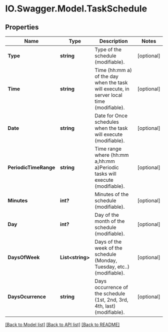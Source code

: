 # IO.Swagger.Model.TaskSchedule
## Properties

Name | Type | Description | Notes
------------ | ------------- | ------------- | -------------
**Type** | **string** | Type of the schedule (modifiable). | [optional] 
**Time** | **string** | Time (hh:mm a) of the day when the task will execute, in server local time (modifiable). | [optional] 
**Date** | **string** | Date for Once schedules when the task will execute (modifiable). | [optional] 
**PeriodicTimeRange** | **string** | Time range where (hh:mm a,hh:mm a)Periodic tasks will execute (modifiable). | [optional] 
**Minutes** | **int?** | Minutes of the schedule (modifiable). | [optional] 
**Day** | **int?** | Day of the month of the schedule (modifiable). | [optional] 
**DaysOfWeek** | **List&lt;string&gt;** | Days of the week of the schedule (Monday, Tuesday, etc..) (modifiable). | [optional] 
**DaysOcurrence** | **string** | Days occurrence of the schedule (1st, 2nd, 3rd, 4th, last) (modifiable). | [optional] 

[[Back to Model list]](../README.md#documentation-for-models) [[Back to API list]](../README.md#documentation-for-api-endpoints) [[Back to README]](../README.md)

